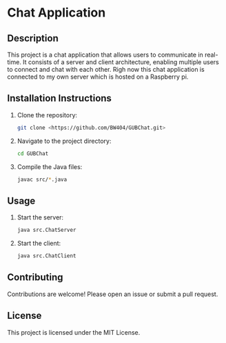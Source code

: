 # Chat Application

## Description
This project is a chat application that allows users to communicate in real-time. It consists of a server and client architecture, enabling multiple users to connect and chat with each other. Righ now this chat application is connected to my own server which is hosted on a Raspberry pi.

## Installation Instructions
1. Clone the repository:
   ```bash
   git clone <https://github.com/BW404/GUBChat.git>
   ```
2. Navigate to the project directory:
   ```bash
   cd GUBChat
   ```
3. Compile the Java files:
   ```bash
   javac src/*.java
   ```

## Usage
1. Start the server:
   ```bash
   java src.ChatServer
   ```
2. Start the client:
   ```bash
   java src.ChatClient
   ```

## Contributing
Contributions are welcome! Please open an issue or submit a pull request.

## License
This project is licensed under the MIT License.
